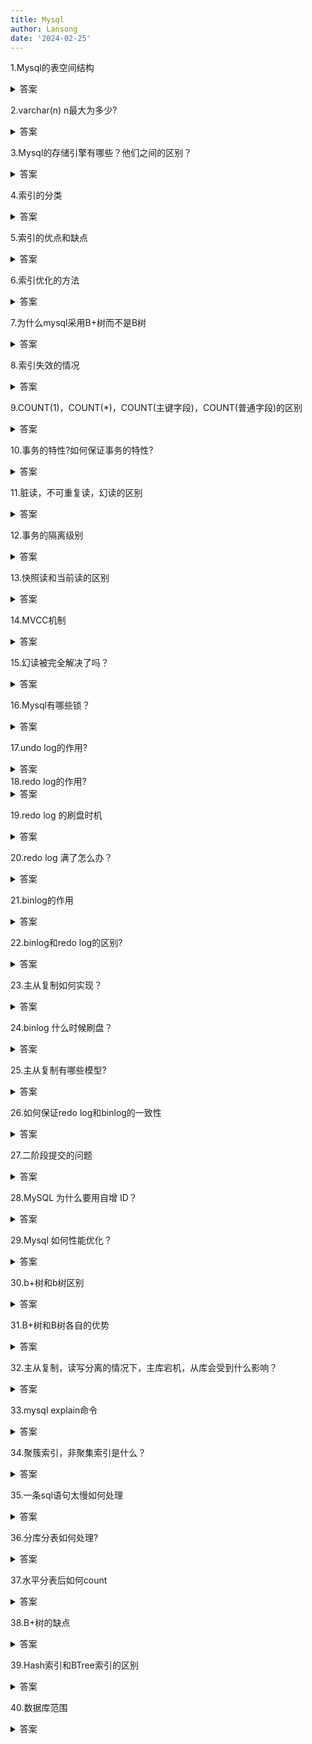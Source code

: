 ```yaml
---
title: Mysql
author: Lansong
date: '2024-02-25'
---
```


1.Mysql的表空间结构
<details>
<summary>答案</summary>
<p>
1.表空间由行，页，区，段组成。
2.行代表Mysql中的一行记录
3.页是由多个连续的行组成的，页是Mysql的读写单位，每个页默认16KB
3.区是由多个连续的页组成的，以区为单位可以让相邻的页，在物理位置上也相邻，这样就可以使用顺序IO，提高读写性能
4.段是由多个区组成的，段一般分为数据段，索引段，回滚段。数据段用于存储B+树中叶子节点的区的集合，索引段用于存储B+树中非叶子节点的区的集合，回滚段用于存放回滚数据的区的集合
</p>
</details>

2.varchar(n) n最大为多少?
<details>
<summary>答案</summary>
<p>
首先要知道varchar(n)表示最多存储n个字符
然后数据库要求一行记录不能超过65535个字节，然后还要减去NULL值列表和变长字段的长度列表，然后还要根据字符集判断，在ascii字符集中，1个字符占一个字节，在UTF-8字符集中，1个字符占3个字节
</p>
</details>

3.Mysql的存储引擎有哪些？他们之间的区别？
<details>
<summary>答案</summary>
<p>
InnoDB,MyISAM,Memory
1.InnoDB支持事务，MyISAM,Memory不支持事务
2.InnoDB支持行级锁，MyISAM和Memory只支持表级锁
3.InnoDB具备崩溃回复能力，通过日志对数据进行恢复。MyISAM缺少崩溃恢复机制。Memory数据存储在内存中，重启或者宕机就会导致数据丢失
4.InnoDB和MyISAM都支持全文索引,Memory不支持全文索引
5.InnoDB支持外键，MyISAM和Memory不支持外键
</p>
</details>

4.索引的分类

<details>
<summary>答案</summary>
<p>
1.按数据结构分：B+树索引，哈希索引，全文索引
2.按物理存储分：聚簇索引，二级索引
3.按字段数量分: 单列索引，联合索引
4.按字段特性分：主键索引，唯一索引，普通索引，前缀索引
</p>
</details>

5.索引的优点和缺点
<details>
<summary>答案</summary>
<p>优点</p>
<p>1.可以提高数据检索速度，减少磁盘IO</p>
<p>2.通过索引对数据进行排序，可以减少CPU的消耗</p>
<p>3.可以大大提高查询速度</p>
<p>缺点</p>
<p>1.占用额外的存储空间</p>
<p>2.增加写操作的开销，在进行数据插入，修改，删除时，需要同时更新索引，这会增加写操作的开销</p>
</details>

6.索引优化的方法
<details>
<summary>答案</summary>
<p>1.使用前缀索引进行优化，使用字符串的前几个字符作为前缀索引，提高查询速度</p>
<p>2.使用覆盖索引优化，使得要查询的数据能够在二级索引得到，从而避免回表</p>
<p>3.采用自增主键，这样可以让插入数据都是追加操作，不用移动数据</p>
<p>4.索引最好设置为NOT NULL，因为设置为NULL会导致优化器跟难进行优化，并且设置为NOT NULL可以节省内存空间</p>
<p>5.防止索引失效。例如左或左右模糊搜索。联合索引非最左匹配。Where子句中 or 前是索引列，or后不是索引列。对索引涅进行了计算，函数，类型转换操作。</p>
</details>

7.为什么mysql采用B+树而不是B树
<details>
<summary>答案</summary>
<p>1.B+树非叶子节点不存在实际记录的数据，仅存放索引，相比既存储索引又存储记录的B树，B+树的树高更低，从而磁盘IO更少</p>
<p>2.B+树有大量的冗余节点，这让B+树在插入，删除的效率更高，不会像B树一样发生那么大的变化</p>
<p>3.B+树叶子节点之间用链表连接了起来，有利于范围查询，而B树要进行范围查询只能通过树的遍历来完成，查询效率更低</p>
</details>

8.索引失效的情况
<details>
<summary>答案</summary>
<p>
1.对索引列进行了计算，函数，类型转换操作
2.使用左模糊搜索(like '%x')或左右模糊搜索(like '%x%')
3.联合索引非最左匹配(a,b,c索引,查询b,c)
4.where 子句中 or 前是索引列, or 后不是索引列
</p>
</details>

9.COUNT(1)，COUNT(*)，COUNT(主键字段)，COUNT(普通字段)的区别
<details>
<summary>答案</summary>
<p>性能上 COUNT(字段) < COUNT(主键字段) < COUNT(\*) < COUNT(1)</p>
<p>1.COUNT(1) 由于1一定不为NULL，所以不需要读取记录中任何字段的值，直接遍历索引，每读到一条记录就给count+1</p>
<p>2.COUNT(\*) mysql会将\*转化为0，和COUNT(1)一样 </p>
<p>3.COUNT(主键字段), mysql会遍历索引，然后读取记录中的主键字段，如果主键字段不为空，则count+1</p>
<p>4.COUNT(字段) mysql会遍历全表，然后读取记录中的主键字段，如果主键字段不为空，则count+1</p>
</details>
 
10.事务的特性?如何保证事务的特性?
<details>
<summary>答案</summary>
<p>原子性：一个事务的所有操作，要么全部完成，要么全部不完成，不会结束在某个中间环节。通过undo日志保证</p>
<p>持久性：一个事务，一旦提交，对数据库的修改就是永久的，即使数据库故障也不会丢失。通过redo日志保证</p>
<p>隔离性：数据库允许多个并发事务同时对其数据进行读取和修改的能力，隔离性可以防止多个事务由于交叉执行而导致的不一致性。通过MVCC机制或锁机制保证</p>
<p>一致性：事务操作前后，数据满足完整性约束，数据库保持一致性状态。通过原子性，持久性，隔离性保证</p>
</details>

11.脏读，不可重复读，幻读的区别
<details>
<summary>答案</summary>
<p>脏读：一个事务读到了另一个未提交事务事务修改的数据，如何未提交的事务发生了回滚，就发生了脏读</p>
<p>不可重复读：在一个事务内多次读取同一个数据，如果出现前后两次读到的数据不一样，就意味着发生了不可重复读</p>
<p>幻读：在一个事务内多次查询记录的数量，如果出现前端两次查询到的记录数不一样的情况，就意味着发生了幻读</p>
</details>

12.事务的隔离级别
<details>
<summary>答案</summary>
<p>读未提交：一个事务还没提交时，它做的变更就能被其他事务看到。通过每次读取最新的数据实现。</p>
<p>读已提交：一个事务提交后，它做的变更才能被其他事务看到。通过每个语句执行前都重新生成一个Read View实现。</p>
<p>可重复读：一个事务执行过程中看到的数据，一直跟事务启动时看到的数据是一致的。通过在启动事务时生成一个Read View，然后事务执行期间都使用这个Read View来实现</p>
<p>串行化：会对记录加上读写锁，在多个事务对这个记录进行读写操作时，如果发生了读写冲突时，后访问的事务必须等前一个事务执行完才能执行。通过加读写锁来实现。</p>
</details>

13.快照读和当前读的区别
<details>
<summary>答案</summary>
<p>快照读是指某个时刻的快照数据，通过MVCC机制+Undo log实现</p>
<p>当前读是指读取当前最新的数据，通过临键锁(间隙锁+行记录锁)实现</p>
</details>


14.MVCC机制
<details>
<summary>答案</summary>
<p>MVCC机制通过在每个记录都维护了两个隐藏列，trx_id，roll_pointer，trx_id表示这个记录是由哪个事务生成的，roll_pointer记录了上一个版本的指针和Read View机制。Read View包含了creator_trx_id, min_trx_id,m_ids,max_trx_id。creator_trx_id表示创建该Read View的事务id，min_trx_id表示创建该Read View时最小的启动且未提交的事务id，m_ids是指启动且未提交的事务id列表，max_trx_id是指创建该Read View时，给下一个事务的id</p>
<p>然后在事务访问记录的过程中，如果该记录的trx_id < min_trx_id，则该记录可见,如果该记录的min_trx_id <= trx_id < max_trx_id， 并且 trx_id 位于 m_ids中，则该记录不可见，如果trx_id不位于 m_ids中，则该记录可见，如果trx_id >= max_trx_id，则该记录不可见。如果读到不可见的数据则会沿着 roll_pointer，找到旧版本的记录 </p>
</details>

15.幻读被完全解决了吗？
<details>
<summary>答案</summary>
<p>并没有，还有两种场景。第一种是如果一个事务修改了另一个事务插入的数据，会导致原本不可见的数据，由于修改了该数据，使得该数据的trx_id发生改变，从而可见，导致发生了幻读</p>
<p>第二种是先执行快照读，然后另一个事务插入了一条数据，然后执行当前读，就会读到了另一个事务插入的数据，导致发生了幻读</p>
</details>


16.Mysql有哪些锁？
<details>
<summary>答案</summary>
<p>1.全局锁：用于数据库备份，InnoDB可以通过Read View实现数据库备份，但是MyISAM只能通过全局锁实现。加锁期间数据库处于只读状态，不能对数据进行增删改，对表结构进行更改</p>
<p>2.表级锁：包括表锁，元数据锁，意向锁，AUTO-INC锁。</p>
<p>2.1 表锁：分为独占锁和共享锁，开启了共享锁，则阻塞对该表的所有写操作，开启了独占锁，则阻塞对该表的所有读写操作</p>
<p>2.2 元数据锁：分为读锁和写锁，当对表进行增删改查操作时，会自动给表加上读锁，当对表结构进行修改时，会自动给表加上写锁。申请元数据锁的操作会形成一个队列，并且写锁获取的优先级更高</p>
<p>2.3 意向锁：用于快速检测表中是否有记录被加锁。分为意向独占锁，意向共享锁，意向锁之间不会发生冲突，只会和表级独占锁和表级共享锁发生冲突</p>
<p>2.4 AUTO-INC锁：用于生成自增主键，当需要插入记录时，加上改该锁，插入后就会被释放。mysql还有一个轻量级锁，插入之前申请该锁，然后给对应的字段赋一个自增的值，然后就可以释放该锁</p>
<p>3.行锁：包括记录锁，间隙锁，临键锁，插入意向锁</p>
<p>3.1 记录锁：分为共享锁和独占锁。共享锁和独占锁互斥，独占锁和独占锁互斥。</p>
<p>3.2 间隙锁：间隙锁之间是兼容的，用于防止插入幻影记录</p>
<p>3.3 临键锁：临键锁是记录锁和间隙锁的组合</p>
<p>3.4 插入意向锁：插入意向锁是一种特殊的间隙锁，用于判断插入位置是否有间隙锁，他会与间隙锁互斥。当需要插入数据时，会先加插入意向锁</p>
</details>

17.undo log的作用?
<details>
<summary>答案</summary>
<p>1.实现事务回滚，保证事务的原子性</p>
<p>2.实现MVCC机制</p>
</details>
18.redo log的作用?
<details>
<summary>答案</summary>
<p>1.实现事务的持久性，让 Mysql 有崩溃恢复能力</p>
<p>2.将写操作由随机写变成顺序写</p>
</details>


19.redo log 的刷盘时机
<details>
<summary>答案</summary>
<p>redo log 会先写入 redo log buffer，而刷盘时机是Mysql 正常关闭，或 redo log buffer 记录写入量已经超过一半或每隔1s，后台线程都会将redo log buffer刷盘，还有一种由系统参数(innodb_flush_log_at_trx_commit)决定</p>
<p>innodb_flush_log_at_trx_commit = 0, 事务提交不触发刷盘。innodb_flush_log_at_trx_commit = 1 事务提交直接写入redo log文件并刷盘。 innodb_flush_log_at_trx_commit = 2，事务提交时直接写入redo log 文件。</p>
</details>

20.redo log 满了怎么办？
<details>
<summary>答案</summary>
<p>redo log 由两个redo log 文件组成，以循环写的方式工作，形成了一个环形，当将要写的位置，还有没被擦除的数据时， mysql 将会阻塞，将buffer pool 中的数据刷盘</p>
</details>

21.binlog的作用
<details>
<summary>答案</summary>
<p>用于备份恢复，主从复制</p>
</details>

22.binlog和redo log的区别?
<details>
<summary>答案</summary>
<p>1.适用对象不同：redo log是 InnoDB存储引擎中的日志，而binlog是mysql server层上的日志，所有引擎都可以使用</p>
<p>2.日志格式不同：binlog有三种日志格式 </p>
<p>2.1.1 statement： 记录每一条修改数据的SQL。</p>
<p>2.1.2 row：记录行数据最终被修改成什么样了。</p>
<p>2.1.3 mixed：包含了statement和row模式，根据不同的情况自动使用statement模式和row模式。</p>
<p>2.2 redo log 是物理日志，记录的是某个数据页做了什么修改</p>
<p>3.1 写入方式不同 binlog是追加写，写满一个文件，就创建一个新的文件继续写，不会覆盖以前的日志，保存的是全量的日志。</p>
<p>3.2 redo log 是循环写，日志空间大小固定，写满了就从头开始写，保存未被刷盘的脏页日志</p>
<p>4.1 用途不同：binlog用于备份恢复，主从复制</p>
<p>4.2 redo log 用于掉电等故障恢复</p>
</details>

23.主从复制如何实现？
<details>
<summary>答案</summary>
<p>1.当客户端要提交事务时，发请求给主库，主库写入binlog，然后提交事务，并更新本地存储数据。</p>
<p>2.通过log dump线程发送binlog日志给每个从库，每个从库把binlog写到暂存日志中。</p>
<p>3.回放binlog，并更新存储引擎中的数据</p>
</details>

24.binlog 什么时候刷盘？
<details>
<summary>答案</summary>
<p>binlog首先会将日志写到binlog cache，等到事务提交的时候才把binlog cache中完整的事务写入binlog文件中，并清空binlog cache</p>
<p>binlog写入磁盘的时机由系统参数(sync_binlog)决定</p>
<p>sync_binlog=0,每次事务提交，只写入binlog文件，不刷盘，具体写入磁盘的时机由操作系统决定</p>
<p>sync_binlog=1,每次事务提交，写入binlog文件，并且刷盘</p>
<p>sync_binlog=n(n>1),每次事务提交，只写入binlog文件，等到积累了n个事务后，再刷盘</p>
</details>

25.主从复制有哪些模型?
<details>
<summary>答案</summary>
<p>1.同步复制：主库提交事务的线程要等待所有从库的复制成功响应，才能返回客户端结果</p>
<p>2.异步复制：主库提交事务的线程不会等待binlog同步到每个从库，就直接返回客户端结果</p>
<p>3.半同步复制：主库提交事务的线程收到只要一部分从库复制成功的响应，就返回客户端结果</p>
</details>


26.如何保证redo log和binlog的一致性
<details>
<summary>答案</summary>
<p>通过二阶段提交来实现。二阶段提交将事务提交拆分成两个阶段，准备阶段和提交阶段，使用了内部XA事务，binlog作为协调者,存储引擎作为参与者</p>
<p>1.先将XID写入redo log，然后将redo log对应的事务状态设置为 prepare，然后将redo log刷盘</p>
<p>2.将XID写入binlog，然后将binlog刷盘，再调用存储引擎的提交事务接口，然后将redo log对应的事务状态设置为commit。</p>
<p>如果redo log刷盘后宕机，重启后去binlog中查找redo log中的XID是否存在，如果不存在就回滚事务，否则提交事务</p>
</details>

27.二阶段提交的问题
<details>
<summary>答案</summary>
<p>1.磁盘I/O次数高：每次事务提交都会刷盘两次</p>
<p>2.锁竞争激烈：为了保证两个日志的提交顺序一致，必须要加锁保证原子性</p>
</details>

28.MySQL 为什么要用自增 ID？
<details>
<summary>答案</summary>
<p>使用自增ID作为主键可以让插入数据都是追加操作，不用移动数据。不使用自增ID会导致可能产生页分裂从而导致插入效率降低</p>
</details>

29.Mysql 如何性能优化？
<details>
<summary>答案</summary>
<p>1.使用索引优化查询</p>
<p>2.优化查询语句，select查询时尽量指定需要的列，减少数据传输和处理时间</p>
<p>3.尽量避免全表查询，使用合适的查询条件</p>
<p>4.使用批处理，减少数据库IO次数</p>
<p>5.进行分库分表</p>
<p>6.优化表的数据类型的使用</p>
<p>7.尽量避免用子查询，用join来代替</p>
<p>8.使用limit优化分页</p>
<p>9.binlog日志提交使用组提交，延迟binlog刷盘时机，从而减少刷盘次数</p>
<p>10.修改redo log刷盘参数，不需要每次事务提交都刷盘，而是只写入redo log文件</p>
</details>

30.b+树和b树区别
<details>
<summary>答案</summary>
<p>1.数据存储方式：B树非叶子节点既存储索引又存储数据。B+树的非叶子节点不存储数据，所有数据存储在叶子节点</p>
<p>2.叶子节点的链接：B树的叶子节点之间没有链接。B+树的叶子节点之间通过链表相连，可以支持范围遍历和顺序遍历</p>
<p>3.范围查询的性能：由于B树的每个节点都存储数据，范围查询需要在整颗树上进行遍历。B+树的范围查询非常高效，因为所有数据都存储在叶子节点上，并且通过链表相链接</p>
<p>4.内存占用和磁盘IO次数：由于B树的每个节点都存储数据，其内存占用大，并且树高会更高，从而磁盘IO次数更多。B+树非叶子节点仅存储索引键值，内存占用较小，并且树高更低，磁盘IO次数更少</p>
<p>5.适用场景：B树更适合随机读写，低内存环境。B+树适合范围查询，大规模数据集场景</p>
</details>


31.B+树和B树各自的优势
<details>
<summary>答案</summary>
<p>1.1 B树更适用于随机读写：由于B树的每个节点都包含数据，它在进行随机读写操作时可能比B+树更高效，因为可以直接在节点中找到所需的数据记录。</p>
<p>1.2 B树更适用于低内存环境：相对于B+树，B树的节点包含了数据，因此在某些内存受限的情况下，B树可能占用较小的内存空间。</p>
<p>2.1 B+树更适用于范围查询：B+树的所有数据记录都存储在叶子节点上，并通过链表连接，使得范围查询操作更加高效。而B树需要在整棵树上进行遍历，效率较低。</p>
<p>2.2 B+树较少的磁盘IO次数：由于B+树的非叶子节点仅存储索引，数据记录存储在叶子节点上，并且通过链表连接，减少了磁盘IO次数，提高了数据访问的效率。</p>
<p>2.3 B+树更适用于大规模数据集：B+树的叶子节点通过链表连接，可以支持高效的范围查询和顺序遍历，适应了大规模数据存储和索引场景的需求。</p>
<p>2.4 B+树更高的磁盘预读能力：由于B+树的叶子节点通过链表连接，相邻的数据记录在磁盘上也是相邻存储的，能够充分利用磁盘的顺序访问能力，提高了数据的读取效率。</p>
</details>


32.主从复制，读写分离的情况下，主库宕机，从库会受到什么影响？
<details>
<summary>答案</summary>
<p>1.首先，因为读写分离，主库宕机后，无法进行写操作，因此会导致整个系统不能进行任何插入，更新，删除操作，</p>
<p>2.读操作不会受到影响，因为读操作在从库上进行，因为主从复制有延迟，所以可能丢失主库宕机前的数据</p>
<p>3.主库宕机后，只能手动将某个从库提升为主库</p>
<p>4.如果某个从库被提升为主库后，可能导致数据的不一致性，因为原主库宕机前的一部分数据可能没有同步到从库</p>
</details>

33.mysql explain命令
<details>
<summary>答案</summary>
<p>explain命令用于查询SQL语句的执行计划。包括查询id，查询类型(简单查询，主键查询，子查询等)，表名，匹配的分区，数据扫描类型(常见类型包括ALL全表查询，INDEX遍历索引树，RANGE范围查询，INDEX_MERGE索引合并,const最多有一个匹配记录等)，可能使用的索引，实际使用的索引，索引长度，索引的那一列被用了，估计要扫描的行，符合查询条件的数据的百分比，附加信息</p>
<p>explain命令需要重点关注数据扫描类型（尽量避免全表扫描和索引全扫描），索引的那一列被用了,可能使用的索引，实际使用的索引（确保索引生效），附加字段（可能有潜在的性能问题），估计要扫描的行(扫描的行数越少越好)</p>
</details>

34.聚簇索引，非聚集索引是什么？
<details>
<summary>答案</summary>
<p>聚簇索引就是叶子节点中存放的数据就是整张表的行记录数据，主键索引就是聚簇索引</p>
<p>非聚集索引就是叶子节点中存放的数据只有主键和索引值</p>
</details>

35.一条sql语句太慢如何处理
<details>
<summary>答案</summary>
<p>首先要开启慢查询日志，然后可以通过explain分析执行计划，判断索引使用情况。然后尽量使用索引覆盖，联合索引遵循最左匹配，避免索引失效，</p>
</details>


36.分库分表如何处理?
<details>
<summary>答案</summary>
<p>1.确定分库分表策略：水平分表(将一张表的数据分到多张表中)，垂直分表(将一些不经常使用的字段分到另一张表上)，水平分库(将一个数据库中的多张表分到多个数据库中，并部署到多个服务器上，从而缓解单个数据库的压力)，垂直分库(将单个表的数据分到多个数据库上)</p>
<p>2.制定数据切分方案：确定分片键，切分规则，数据迁移方案</p>
<p>3.选择合适的分库分表工具</p>
<p>4.进行充分的测试，监控和调优</p>
</details>

37.水平分表后如何count
<details>
<summary>答案</summary>
<p>1.代码中分别统计多个表中的count</p>
<p>2.使用UNION ALL将多个表的查询结果组合，然后用SUM计算总和</p>
<p>3.使用存储过程，遍历多个表，计算COUNT</p>
</details>

38.B+树的缺点
<details>
<summary>答案</summary>
<p>维护成本高，占用内存大，单点查询要查到叶子，单点查询效率不高，不适合随机读写</p>
</details>

39.Hash索引和BTree索引的区别
<details>
<summary>答案</summary>
<p>1.BTree支持等值查询，范围查询，前缀查询，而Hash索引只支持等值查询</p>
<p>2.BTree在范围查询和排序操作中性能更高，而Hash索引在单个等值查询中性能更高</p>
<p>3.BTree可以很好的支持联合索引，而Hash索引不支持</p>
</details>

40.数据库范围
<details>
<summary>答案</summary>
<p>1NF表示每个属性都是不可分的原子项</p>
<p>2NF表示每个非主属性都要完全依赖于主属性</p>
<p>3NF表示非主属性之间不能有依赖关系，必须直接依赖于主属性</p>
<p>BCNF表示主属性之间不能有依赖关系</p>
<p>4NF表示不能存在多对多的依赖关系</p>
<p>5NF表示不能存在不包含候选码的连接依赖</p>
</details>